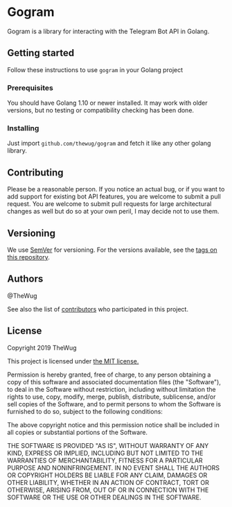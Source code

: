 # Gogram

Gogram is a library for interacting with the Telegram Bot API in Golang.

## Getting started

Follow these instructions to use `gogram` in your Golang project

### Prerequisites

You should have Golang 1.10 or newer installed. It may work with older versions, but no testing or compatibility checking has been done.

### Installing

Just import `github.com/thewug/gogram` and fetch it like any other golang library.

## Contributing

Please be a reasonable person. If you notice an actual bug, or if you want to add support for existing bot API features, you are welcome to submit a pull request. You are welcome to submit pull requests for large architectural changes as well but do so at your own peril, I may decide not to use them.

## Versioning

We use [SemVer](http://semver.org/) for versioning. For the versions available, see the [tags on this repository](https://github.com/TheWug/reqtify/tags).

## Authors

@TheWug

See also the list of [contributors](https://github.com/TheWug/gogram/contributors) who participated in this project.

## License

Copyright 2019 TheWug

This project is licensed under [the MIT license.](https://opensource.org/licenses/MIT)

Permission is hereby granted, free of charge, to any person obtaining a copy of this software and associated documentation files (the "Software"), to deal in the Software without restriction, including without limitation the rights to use, copy, modify, merge, publish, distribute, sublicense, and/or sell copies of the Software, and to permit persons to whom the Software is furnished to do so, subject to the following conditions:

The above copyright notice and this permission notice shall be included in all copies or substantial portions of the Software.

THE SOFTWARE IS PROVIDED "AS IS", WITHOUT WARRANTY OF ANY KIND, EXPRESS OR IMPLIED, INCLUDING BUT NOT LIMITED TO THE WARRANTIES OF MERCHANTABILITY, FITNESS FOR A PARTICULAR PURPOSE AND NONINFRINGEMENT. IN NO EVENT SHALL THE AUTHORS OR COPYRIGHT HOLDERS BE LIABLE FOR ANY CLAIM, DAMAGES OR OTHER LIABILITY, WHETHER IN AN ACTION OF CONTRACT, TORT OR OTHERWISE, ARISING FROM, OUT OF OR IN CONNECTION WITH THE SOFTWARE OR THE USE OR OTHER DEALINGS IN THE SOFTWARE.
